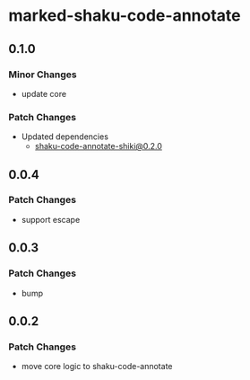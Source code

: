 # marked-shaku-code-annotate

## 0.1.0

### Minor Changes

- update core

### Patch Changes

- Updated dependencies
  - shaku-code-annotate-shiki@0.2.0

## 0.0.4

### Patch Changes

- support escape

## 0.0.3

### Patch Changes

- bump

## 0.0.2

### Patch Changes

- move core logic to shaku-code-annotate
